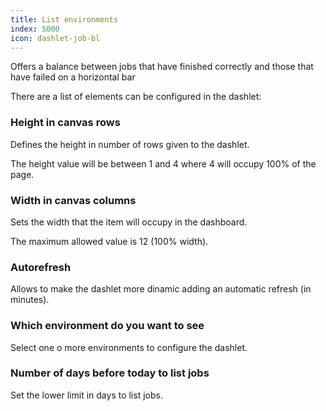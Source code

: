 ```yaml
---
title: List environments
index: 5000
icon: dashlet-job-bl
---
```


Offers a balance between jobs that have finished correctly and those that have failed on a horizontal bar

There are a list of elements can be configured in the dashlet:

### Height in canvas rows

Defines the height in number of rows given to the dashlet.

The height value will be between 1 and 4 where 4 will occupy 100% of the page.

### Width in canvas columns

Sets the width that the item will occupy in the dashboard.

The maximum allowed value is 12 (100% width).

### Autorefresh

Allows to make the dashlet more dinamic adding an automatic refresh (in minutes).

### Which environment do you want to see

Select one o more environments to configure the dashlet.

### Number of days before today to list jobs

Set the lower limit in days to list jobs.
